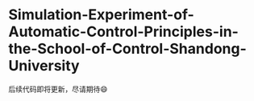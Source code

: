 # Simulation-Experiment-of-Automatic-Control-Principles-in-the-School-of-Control-Shandong-University
后续代码即将更新，尽请期待😄
